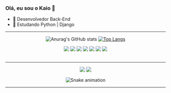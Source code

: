 ### Olá, eu sou o Kaio 👋


- 🔭 Desenvolvedor Back-End
- 🌱 Estudando Python | Django


<hr>

<div align="center">
  
  ![Anurag's GitHub stats](https://github-readme-stats.vercel.app/api?username=kaioid&theme=dark&show_icons=true&count_private=true&custom_title=Stats&line_height=20) 
  [![Top Langs](https://github-readme-stats.vercel.app/api/top-langs/?username=kaioid&theme=dark&custom_title=Linguagens&card_width=444&line_height=100&layout=compact&count_private=true)](https://github.com/anuraghazra/github-readme-stats)
</div>
<div align="center">
  <img src="https://img.icons8.com/color/96/000000/python--v1.png"/>
  <img src="https://img.icons8.com/color/96/000000/django.png"/>
  <img src="https://img.icons8.com/color/96/000000/postgreesql.png"/>
  <img src="https://img.icons8.com/color/96/000000/html-5--v1.png"/>
  <img src="https://img.icons8.com/color/96/000000/css3.png"/>
  <img src="https://img.icons8.com/color/96/000000/javascript--v1.png"/>
  <img src="https://img.icons8.com/color/96/000000/bootstrap.png"/>
</div>
<br>
<hr>
<div align="center">
  
  <a href="https://www.linkedin.com/in/kaioid" target="_blank"><img src="https://img.shields.io/badge/-LinkedIn-%230077B5?style=for-the-badge&logo=linkedin&logoColor=white" target="_blank"></a>
  <a href="mailto:kaioigordinizz@gmail.com" target="_blank"><img src="https://img.shields.io/badge/Gmail-D14836?style=for-the-badge&logo=gmail&logoColor=white" target="_blank"></a>
</div>  
<div align="center">
  
  ![Snake animation](https://github.com/kaioid/kaioid/blob/output/github-contribution-grid-snake.svg)
</div>
<hr>

